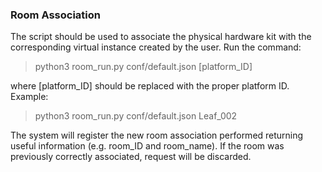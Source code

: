 ### Room Association

The script should be used to associate the physical hardware kit with the corresponding virtual instance created by the user.
Run the command:

> python3 room_run.py conf/default.json [platform_ID]

where [platform_ID] should be replaced with the proper platform ID. Example:

> python3 room_run.py conf/default.json Leaf_002

The system will register the new room association performed returning useful information (e.g. room_ID and room_name). If the room was previously correctly associated, request will be discarded.
